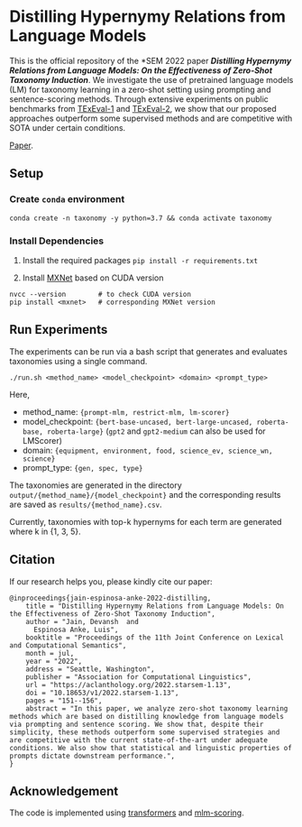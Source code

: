 # Distilling Hypernymy Relations from Language Models

This is the official repository of the \*SEM 2022 paper **_Distilling Hypernymy Relations from Language Models: On the Effectiveness of Zero-Shot Taxonomy Induction_**. We investigate the use of pretrained language models (LM) for taxonomy learning in a zero-shot setting using prompting and sentence-scoring methods. Through extensive experiments on public benchmarks from [TExEval-1](https://www.aclweb.org/anthology/S15-2151/) and [TExEval-2](https://www.aclweb.org/anthology/S16-1168/), we show that our proposed approaches outperform some supervised methods and are competitive with SOTA under certain conditions.

[Paper](https://aclanthology.org/2022.starsem-1.13.pdf).

## Setup

### Create `conda` environment

`conda create -n taxonomy -y python=3.7 && conda activate taxonomy`

### Install Dependencies

1. Install the required packages
   `pip install -r requirements.txt`

2. Install [MXNet](https://mxnet.apache.org/versions/1.8.0/get_started?platform=linux&language=python&processor=gpu&environ=pip&) based on CUDA version

```
nvcc --version        # to check CUDA version
pip install <mxnet>   # corresponding MXNet version
```

## Run Experiments

The experiments can be run via a bash script that generates and evaluates taxonomies using a single command.

```
./run.sh <method_name> <model_checkpoint> <domain> <prompt_type>
```

Here,

- method_name: `{prompt-mlm, restrict-mlm, lm-scorer}`
- model_checkpoint: `{bert-base-uncased, bert-large-uncased, roberta-base, roberta-large}` (`gpt2` and `gpt2-medium` can also be used for LMScorer)
- domain: `{equipment, environment, food, science_ev, science_wn, science}`
- prompt_type: `{gen, spec, type}`

The taxonomies are generated in the directory `output/{method_name}/{model_checkpoint}` and the corresponding results are saved as `results/{method_name}.csv`.

Currently, taxonomies with top-k hypernyms for each term are generated where k in {1, 3, 5}.

## Citation

If our research helps you, please kindly cite our paper:

```
@inproceedings{jain-espinosa-anke-2022-distilling,
    title = "Distilling Hypernymy Relations from Language Models: On the Effectiveness of Zero-Shot Taxonomy Induction",
    author = "Jain, Devansh  and
      Espinosa Anke, Luis",
    booktitle = "Proceedings of the 11th Joint Conference on Lexical and Computational Semantics",
    month = jul,
    year = "2022",
    address = "Seattle, Washington",
    publisher = "Association for Computational Linguistics",
    url = "https://aclanthology.org/2022.starsem-1.13",
    doi = "10.18653/v1/2022.starsem-1.13",
    pages = "151--156",
    abstract = "In this paper, we analyze zero-shot taxonomy learning methods which are based on distilling knowledge from language models via prompting and sentence scoring. We show that, despite their simplicity, these methods outperform some supervised strategies and are competitive with the current state-of-the-art under adequate conditions. We also show that statistical and linguistic properties of prompts dictate downstream performance.",
}
```

## Acknowledgement

The code is implemented using [transformers](https://github.com/huggingface/transformers) and [mlm-scoring](https://github.com/awslabs/mlm-scoring).

